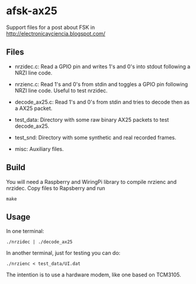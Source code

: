 afsk-ax25
=========

Support files for a post about FSK in http://electronicayciencia.blogspot.com/



Files
-----

- nrzidec.c: Read a GPIO pin and writes 1's and 0's into stdout following a NRZI line code.

- nrzienc.c: Read 1's and 0's from stdin and toggles a GPIO pin following NRZI line code. Useful to test nrzidec.

- decode_ax25.c: Read 1's and 0's from stdin and tries to decode then as a AX25 packet.

- test_data: Directory with some raw binary AX25 packets to test decode_ax25.

- test_snd: Directory with some synthetic and real recorded frames.

- misc: Auxiliary files.


Build
-----

You will need a Raspberry and WiringPi library to compile nrzienc and nrzidec.
Copy files to Rapsberry and run 

	make


Usage
-----

In one terminal:

	./nrzidec | ./decode_ax25


In another terminal, just for testing you can do:

	./nrzienc < test_data/UI.dat

The intention is to use a hardware modem, like one based on TCM3105.


